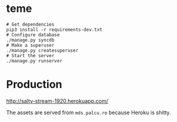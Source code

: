 # teme

```
# Get dependencies
pip3 install -r requirements-dev.txt
# Configure database
./manage.py syncdb
# Make a superuser
./manage.py createsuperuser
# Start the server
./manage.py runserver
```

# Production

http://salty-stream-1920.herokuapp.com/

The assets are served from `mds.palcu.ro` because Heroku is shitty.
